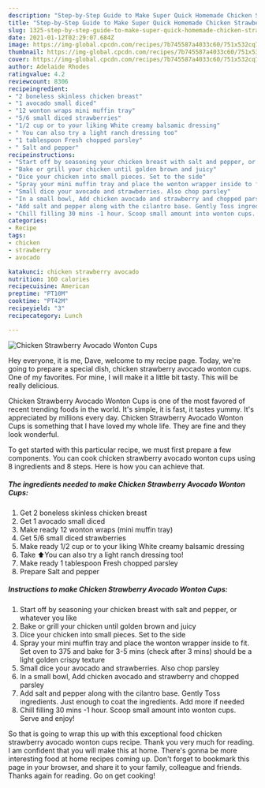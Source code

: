 ```yaml
---
description: "Step-by-Step Guide to Make Super Quick Homemade Chicken Strawberry Avocado Wonton Cups"
title: "Step-by-Step Guide to Make Super Quick Homemade Chicken Strawberry Avocado Wonton Cups"
slug: 1325-step-by-step-guide-to-make-super-quick-homemade-chicken-strawberry-avocado-wonton-cups
date: 2021-01-12T02:29:07.684Z
image: https://img-global.cpcdn.com/recipes/7b745587a4033c60/751x532cq70/chicken-strawberry-avocado-wonton-cups-recipe-main-photo.jpg
thumbnail: https://img-global.cpcdn.com/recipes/7b745587a4033c60/751x532cq70/chicken-strawberry-avocado-wonton-cups-recipe-main-photo.jpg
cover: https://img-global.cpcdn.com/recipes/7b745587a4033c60/751x532cq70/chicken-strawberry-avocado-wonton-cups-recipe-main-photo.jpg
author: Adelaide Rhodes
ratingvalue: 4.2
reviewcount: 8306
recipeingredient:
- "2 boneless skinless chicken breast"
- "1 avocado small diced"
- "12 wonton wraps mini muffin tray"
- "5/6 small diced strawberries"
- "1/2 cup or to your liking White creamy balsamic dressing"
- " You can also try a light ranch dressing too"
- "1 tablespoon Fresh chopped parsley"
- " Salt and pepper"
recipeinstructions:
- "Start off by seasoning your chicken breast with salt and pepper, or whatever you like"
- "Bake or grill your chicken until golden brown and juicy"
- "Dice your chicken into small pieces. Set to the side"
- "Spray your mini muffin tray and place the wonton wrapper inside to fit. Set oven to 375 and bake for 3-5 mins (check after 3 mins) should be a light golden crispy texture"
- "Small dice your avocado and strawberries. Also chop parsley"
- "In a small bowl, Add chicken avocado and strawberry and chopped parsley"
- "Add salt and pepper along with the cilantro base. Gently Toss ingredients. Just enough to coat the ingredients. Add more if needed"
- "Chill filling 30 mins -1 hour. Scoop small amount into wonton cups. Serve and enjoy!"
categories:
- Recipe
tags:
- chicken
- strawberry
- avocado

katakunci: chicken strawberry avocado 
nutrition: 160 calories
recipecuisine: American
preptime: "PT10M"
cooktime: "PT42M"
recipeyield: "3"
recipecategory: Lunch

---
```



![Chicken Strawberry Avocado Wonton Cups](https://img-global.cpcdn.com/recipes/7b745587a4033c60/751x532cq70/chicken-strawberry-avocado-wonton-cups-recipe-main-photo.jpg)

Hey everyone, it is me, Dave, welcome to my recipe page. Today, we're going to prepare a special dish, chicken strawberry avocado wonton cups. One of my favorites. For mine, I will make it a little bit tasty. This will be really delicious.



Chicken Strawberry Avocado Wonton Cups is one of the most favored of recent trending foods in the world. It's simple, it is fast, it tastes yummy. It's appreciated by millions every day. Chicken Strawberry Avocado Wonton Cups is something that I have loved my whole life. They are fine and they look wonderful.


To get started with this particular recipe, we must first prepare a few components. You can cook chicken strawberry avocado wonton cups using 8 ingredients and 8 steps. Here is how you can achieve that.

<!--inarticleads1-->

##### The ingredients needed to make Chicken Strawberry Avocado Wonton Cups:

1. Get 2 boneless skinless chicken breast
1. Get 1 avocado small diced
1. Make ready 12 wonton wraps (mini muffin tray)
1. Get 5/6 small diced strawberries
1. Make ready 1/2 cup or to your liking White creamy balsamic dressing
1. Take  ⬆️You can also try a light ranch dressing too!
1. Make ready 1 tablespoon Fresh chopped parsley
1. Prepare  Salt and pepper




<!--inarticleads2-->

##### Instructions to make Chicken Strawberry Avocado Wonton Cups:

1. Start off by seasoning your chicken breast with salt and pepper, or whatever you like
1. Bake or grill your chicken until golden brown and juicy
1. Dice your chicken into small pieces. Set to the side
1. Spray your mini muffin tray and place the wonton wrapper inside to fit. Set oven to 375 and bake for 3-5 mins (check after 3 mins) should be a light golden crispy texture
1. Small dice your avocado and strawberries. Also chop parsley
1. In a small bowl, Add chicken avocado and strawberry and chopped parsley
1. Add salt and pepper along with the cilantro base. Gently Toss ingredients. Just enough to coat the ingredients. Add more if needed
1. Chill filling 30 mins -1 hour. Scoop small amount into wonton cups. Serve and enjoy!




So that is going to wrap this up with this exceptional food chicken strawberry avocado wonton cups recipe. Thank you very much for reading. I am confident that you will make this at home. There's gonna be more interesting food at home recipes coming up. Don't forget to bookmark this page in your browser, and share it to your family, colleague and friends. Thanks again for reading. Go on get cooking!
